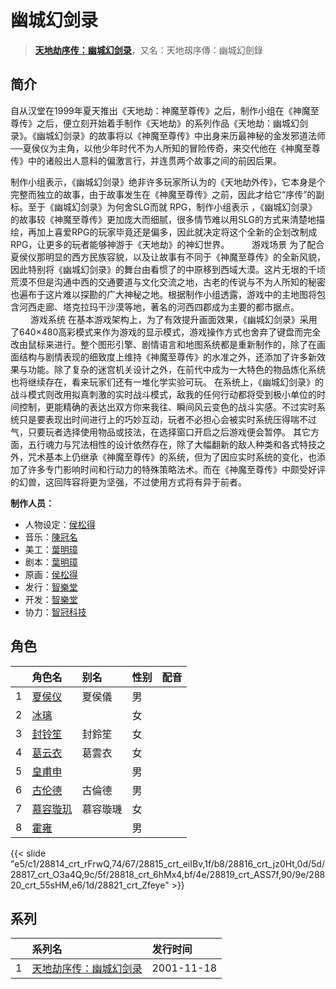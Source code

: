 # 幽城幻剑录


> <u>**[天地劫序传：幽城幻剑录](https://bgm.tv/subject/6278)**</u>，又名：天地刼序傳：幽城幻劍錄

## 简介

自从汉堂在1999年夏天推出《天地劫：神魔至尊传》之后，制作小组在《神魔至尊传》之后，便立刻开始着手制作《天地劫》的系列作品《天地劫：幽城幻剑录》。《幽城幻剑录》的故事将以《神魔至尊传》中出身来历最神秘的金发邪道法师──夏侯仪为主角，以他少年时代不为人所知的冒险传奇，来交代他在《神魔至尊传》中的诸般出人意料的偏激言行，并连贯两个故事之间的前因后果。 

制作小组表示，《幽城幻剑录》绝非许多玩家所认为的《天地劫外传》，它本身是个完整而独立的故事，由于故事发生在《神魔至尊传》之前，因此才给它“序传”的副标。至于《幽城幻剑录》为何舍SLG而就 RPG，制作小组表示 ，《幽城幻剑录》的故事较《神魔至尊传》更加庞大而细腻，很多情节难以用SLG的方式来清楚地描绘，再加上喜爱RPG的玩家毕竟还是偏多，因此就决定将这个全新的企划改制成RPG，让更多的玩者能够神游于《天地劫》的神幻世界。 
　　 
游戏场景 
为了配合夏侯仪那明显的西方民族容貌，以及让故事有不同于《神魔至尊传》的全新风貌，因此特别将《幽城幻剑录》的舞台由看惯了的中原移到西域大漠。这片无垠的千顷荒漠不但是沟通中西的交通要道与文化交流之地，古老的传说与不为人所知的秘密也遍布于这片难以探勘的广大神秘之地。根据制作小组透露，游戏中的主地图将包含河西走廊、塔克拉玛干沙漠等地，著名的河西四郡成为主要的都市据点。 
　　 
游戏系统 
在基本游戏架构上，为了有效提升画面效果，《幽城幻剑录》采用了640×480高彩模式来作为游戏的显示模式，游戏操作方式也舍弃了键盘而完全改由鼠标来进行。整个图形引擎、剧情语言和地图系统都是重新制作的，除了在画面结构与剧情表现的细致度上维持《神魔至尊传》的水准之外，还添加了许多新效果与功能。除了复杂的迷宫机关设计之外，在前代中成为一大特色的物品炼化系统也将继续存在，看来玩家们还有一堆化学实验可玩。 
在系统上，《幽城幻剑录》的战斗模式则改用拟真刺激的实时战斗模式，敌我的任何行动都将受到极小单位的时间控制，更能精确的表达出双方你来我往、瞬间风云变色的战斗实感。不过实时系统只是要表现出时间进行上的巧妙互动，玩者不必担心会被实时系统压得喘不过气，只要玩者选择使用物品或技法，在选择窗口开启之后游戏便会暂停。 
其它方面，五行魂力与咒法相性的设计依然存在，除了大幅翻新的敌人种类和各式特技之外，咒术基本上仍继承《神魔至尊传》的系统，但为了因应实时系统的变化，也添加了许多专门影响时间和行动力的特殊策略法术。而在《神魔至尊传》中颇受好评的幻兽，这回阵容将更为坚强，不过使用方式将有异于前者。

**制作人员：**
- 人物设定：[侯松得](https://bgm.tv/person/65386)
- 音乐：[陳冠名](https://bgm.tv/person/65384)
- 美工：[葉明璋](https://bgm.tv/person/22645)
- 剧本：[葉明璋](https://bgm.tv/person/22645)
- 原画：[侯松得](https://bgm.tv/person/65386)
- 发行：[智樂堂](https://bgm.tv/person/41411)
- 开发：[智樂堂](https://bgm.tv/person/41411)
- 协力：[智冠科技](https://bgm.tv/person/33926)

## 角色

|     |   角色名   |   别名  | 性别 |  配音  |
|:--- |:------  |:----      |:---  |:--   |
| 1 | [夏侯仪](https://bgm.tv/character/28814) | 夏侯儀 | 男 |  |
| 2 | [冰璃](https://bgm.tv/character/28815) |  | 女 |  |
| 3 | [封铃笙](https://bgm.tv/character/28816) | 封鈴笙 | 女 |  |
| 4 | [葛云衣](https://bgm.tv/character/28817) | 葛雲衣 | 女 |  |
| 5 | [皇甫申](https://bgm.tv/character/28818) |  | 男 |  |
| 6 | [古伦德](https://bgm.tv/character/28819) | 古倫德 | 男 |  |
| 7 | [慕容璇玑](https://bgm.tv/character/28820) | 慕容璇璣 | 女 |  |
| 8 | [霍雍](https://bgm.tv/character/28821) |  | 男 |  |

{{< slide "e5/c1/28814_crt_rFrwQ,74/67/28815_crt_eiIBv,1f/b8/28816_crt_jz0Ht,0d/5d/28817_crt_O3a4Q,9c/5f/28818_crt_6hMx4,bf/4e/28819_crt_ASS7f,90/9e/28820_crt_55sHM,e6/1d/28821_crt_Zfeye" >}}

## 系列

|     |   系列名   |   发行时间  |
|:---   |:------  |:----      |
| 1 | [天地劫序传：幽城幻剑录](http://bgm.tv/subject/6278) | 2001-11-18 |

<!--

## 配乐

{{< media ""
""
"music">}}

## MAD

{{< media auto="mad/you_cheng" >}}

-->




